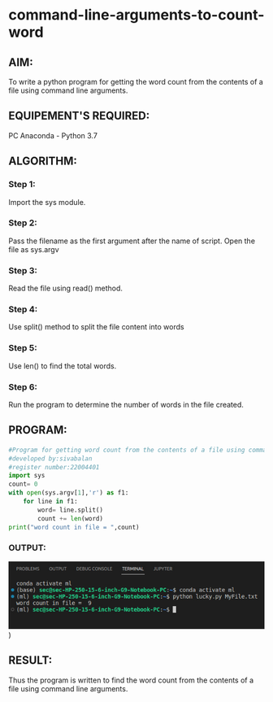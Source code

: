 # command-line-arguments-to-count-word
## AIM:
To write a python program for getting the word count from the contents of a file using command line arguments.
## EQUIPEMENT'S REQUIRED: 
PC
Anaconda - Python 3.7
## ALGORITHM: 
### Step 1:
Import the sys module.
### Step 2: 
 Pass the filename as the first argument after the name of script. Open the file as sys.argv
### Step 3: 
Read the file using read() method.
### Step 4:  
Use split() method to split the file content into words
### Step 5: 
Use len() to find the total words.
### Step 6: 
Run the program to determine the number of words in the file created.

## PROGRAM:
```python
#Program for getting word count from the contents of a file using command line arguments
#developed by:sivabalan
#register number:22004401
import sys
count= 0
with open(sys.argv[1],'r') as f1:
    for line in f1:
        word= line.split()
        count += len(word)
print("word count in file = ",count)
```

### OUTPUT:
![output](/output.png))


## RESULT:
Thus the program is written to find the word count from the contents of a file using command line arguments.
